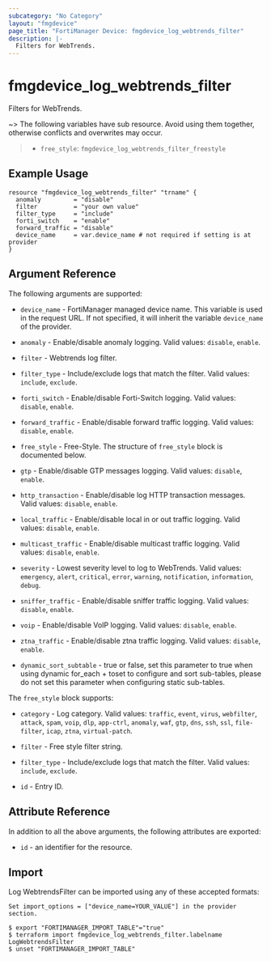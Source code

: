 ```yaml
---
subcategory: "No Category"
layout: "fmgdevice"
page_title: "FortiManager Device: fmgdevice_log_webtrends_filter"
description: |-
  Filters for WebTrends.
---
```


# fmgdevice_log_webtrends_filter
Filters for WebTrends.

~> The following variables have sub resource. Avoid using them together, otherwise conflicts and overwrites may occur.
>- `free_style`: `fmgdevice_log_webtrends_filter_freestyle`



## Example Usage

```hcl
resource "fmgdevice_log_webtrends_filter" "trname" {
  anomaly         = "disable"
  filter          = "your own value"
  filter_type     = "include"
  forti_switch    = "enable"
  forward_traffic = "disable"
  device_name     = var.device_name # not required if setting is at provider
}
```

## Argument Reference


The following arguments are supported:

* `device_name` - FortiManager managed device name. This variable is used in the request URL. If not specified, it will inherit the variable `device_name` of the provider.

* `anomaly` - Enable/disable anomaly logging. Valid values: `disable`, `enable`.

* `filter` - Webtrends log filter.
* `filter_type` - Include/exclude logs that match the filter. Valid values: `include`, `exclude`.

* `forti_switch` - Enable/disable Forti-Switch logging. Valid values: `disable`, `enable`.

* `forward_traffic` - Enable/disable forward traffic logging. Valid values: `disable`, `enable`.

* `free_style` - Free-Style. The structure of `free_style` block is documented below.
* `gtp` - Enable/disable GTP messages logging. Valid values: `disable`, `enable`.

* `http_transaction` - Enable/disable log HTTP transaction messages. Valid values: `disable`, `enable`.

* `local_traffic` - Enable/disable local in or out traffic logging. Valid values: `disable`, `enable`.

* `multicast_traffic` - Enable/disable multicast traffic logging. Valid values: `disable`, `enable`.

* `severity` - Lowest severity level to log to WebTrends. Valid values: `emergency`, `alert`, `critical`, `error`, `warning`, `notification`, `information`, `debug`.

* `sniffer_traffic` - Enable/disable sniffer traffic logging. Valid values: `disable`, `enable`.

* `voip` - Enable/disable VoIP logging. Valid values: `disable`, `enable`.

* `ztna_traffic` - Enable/disable ztna traffic logging. Valid values: `disable`, `enable`.

* `dynamic_sort_subtable` - true or false, set this parameter to true when using dynamic for_each + toset to configure and sort sub-tables, please do not set this parameter when configuring static sub-tables.

The `free_style` block supports:

* `category` - Log category. Valid values: `traffic`, `event`, `virus`, `webfilter`, `attack`, `spam`, `voip`, `dlp`, `app-ctrl`, `anomaly`, `waf`, `gtp`, `dns`, `ssh`, `ssl`, `file-filter`, `icap`, `ztna`, `virtual-patch`.

* `filter` - Free style filter string.
* `filter_type` - Include/exclude logs that match the filter. Valid values: `include`, `exclude`.

* `id` - Entry ID.


## Attribute Reference

In addition to all the above arguments, the following attributes are exported:
* `id` - an identifier for the resource.

## Import

Log WebtrendsFilter can be imported using any of these accepted formats:
```
Set import_options = ["device_name=YOUR_VALUE"] in the provider section.

$ export "FORTIMANAGER_IMPORT_TABLE"="true"
$ terraform import fmgdevice_log_webtrends_filter.labelname LogWebtrendsFilter
$ unset "FORTIMANAGER_IMPORT_TABLE"
```

